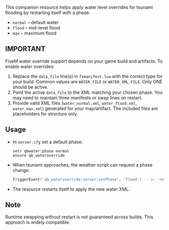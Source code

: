 This companion resource helps apply water level overrides for tsunami flooding by restarting itself with a phase:
- `normal` – default water
- `flood`  – mid-level flood
- `max`    – maximum flood

## IMPORTANT
FiveM water override support depends on your game build and artifacts. To enable water overrides:
1) Replace the `data_file` line(s) in `fxmanifest.lua` with the correct type for your build.
   Common values are `WATER_FILE` or `WATER_XML_FILE`. Only ONE should be active.
2) Point the active `data_file` to the XML matching your chosen phase. You may need to maintain three manifests or swap lines on restart.
3) Provide valid XML files (`water_normal.xml`, `water_flood.xml`, `water_max.xml`) generated for your map/artifact.
   The included files are placeholders for structure only.

## Usage
- In `server.cfg` set a default phase:
  ```
  setr qbwater:phase normal
  ensure qb_wateroverride
  ```
- When tsunami approaches, the weather script can request a phase change:
  ```lua
  TriggerEvent('qb_wateroverride:server:setPhase', 'flood') -- or 'max', 'normal'
  ```
- The resource restarts itself to apply the new water XML.

## Note
Runtime swapping without restart is not guaranteed across builds. This approach is widely compatible.
